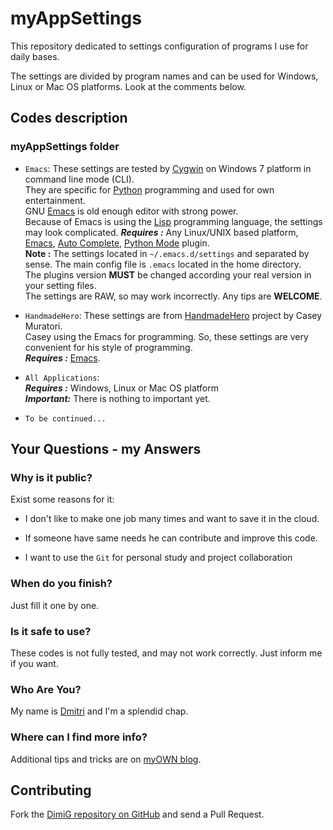 myAppSettings
========
This repository dedicated to settings configuration of programs I use for daily bases.

The settings are divided by program names and can be used for Windows, Linux or Mac OS platforms.
Look at the comments below.

Codes description
-------------------

### myAppSettings folder

* `Emacs`: These settings are tested by [Cygwin][cygwin] on Windows 7 platform in command line mode (CLI).<br>
   They are specific for [Python][python] programming and used for own entertainment.<br>
   GNU [Emacs][emacs] is old enough editor with strong power.<br>
   Because of Emacs is using the [Lisp][lisp] programming language, the settings may look complicated.
   ***Requires :*** Any Linux/UNIX based platform, [Emacs][emacs], [Auto Complete][autocomplete], [Python Mode][pythonmode] plugin.<br>
   **Note :** The settings located in `~/.emacs.d/settings` and separated by sense. The main config file is `.emacs` located in the home directory.<br>
   The plugins version **MUST** be changed according your real version in your setting files.<br>
   The settings are RAW, so may work incorrectly. Any tips are **WELCOME**.

* `HandmadeHero`: These settings are from [HandmadeHero][handmadehero] project by Casey Muratori.<br>
   Casey using the Emacs for programming. So, these settings are very convenient for his style of programming.<br>
   ***Requires :*** [Emacs][emacsdl].

* `All Applications`:<br>
   ***Requires :*** Windows, Linux or Mac OS platform<br>
   ***Important:*** There is nothing to important yet.
   
* `To be continued...`

Your Questions - my Answers
---------------------------

### Why is it public?

Exist some reasons for it:

* I don't like to make one job many times and want to save it in the cloud.

* If someone have same needs he can contribute and improve this code.

* I want to use the `Git` for personal study and project collaboration

### When do you finish?

Just fill it one by one.

### Is it safe to use?

These codes is not fully tested, and may not work correctly. Just inform me if you want.

### Who Are You?

My name is [Dmitri][dimig] and I'm a splendid chap.

### Where can I find more info?

Additional tips and tricks are on [myOWN blog][homepage].

Contributing
------------

Fork the [DimiG repository on GitHub](https://github.com/dimig) and
send a Pull Request.

[homepage]:http://dimig.blogspot.com
[dimig]:http://dimig.blogspot.com
[cygwin]:http://www.cygwin.com
[python]:http://www.python.org
[emacs]:http://www.gnu.org/software/emacs
[lisp]:https://en.wikipedia.org/wiki/Lisp_%28programming_language%29
[autocomplete]:http://www.emacswiki.org/emacs/AutoComplete
[pythonmode]:https://launchpad.net/python-mode
[handmadehero]:https://handmadehero.org
[emacsdl]:http://mirror.tochlab.net/pub/gnu/emacs/windows/
